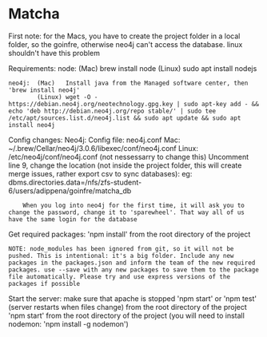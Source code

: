 # Matcha

First note: for the Macs, you have to create the project folder in a local folder, so the goinfre, otherwise neo4j can't access the database. linux shouldn't have this problem

Requirements:
	node:	(Mac)	brew install node
	 		(Linux)	sudo apt install nodejs

	neo4j:	(Mac)	Install java from the Managed software center, then 'brew install neo4j'
			(Linux)	wget -O - https://debian.neo4j.org/neotechnology.gpg.key | sudo apt-key add - && echo 'deb http://debian.neo4j.org/repo stable/' | sudo tee /etc/apt/sources.list.d/neo4j.list && sudo apt update && sudo apt install neo4j

Config changes:
	Neo4j:
		Config file: neo4j.conf
			Mac: ~/.brew/Cellar/neo4j/3.0.6/libexec/conf/neo4j.conf
			Linux: /etc/neo4j/conf/neo4j.conf (not nessessarry to change this)
		Uncomment line 9, change the location (not inside the project folder, this will create merge issues, rather export csv to sync databases):
			eg: dbms.directories.data=/nfs/zfs-student-6/users/adippena/goinfre/matcha_db

		When you log into neo4j for the first time, it will ask you to change the password, change it to 'sparewheel'. That way all of us have the same login for the database

Get required packages:
	'npm install' from the root directory of the project

	NOTE: node_modules has been ignored from git, so it will not be pushed. This is intentional: it's a big folder. Include any new packages in the packages.json and inform the team of the new required packages. use --save with any new packages to save them to the package file automatically. Please try and use express versions of the packages if possible

Start the server:
	make sure that apache is stopped
	'npm start' or 'npm test' (server restarts when files change) from the root directory of the project
	'npm start' from the root directory of the project (you will need to install nodemon: 'npm install -g nodemon')